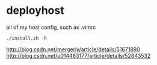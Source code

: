 # deployhost
all of my host config, such as .vimrc

```
./install.sh -h
```

http://blog.csdn.net/mergerly/article/details/51671890
http://blog.csdn.net/u014483177/article/details/52843532
